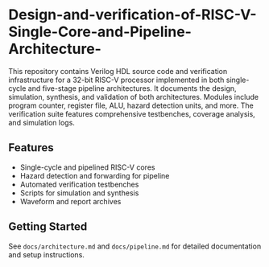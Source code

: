# Design-and-verification-of-RISC-V-Single-Core-and-Pipeline-Architecture-

This repository contains Verilog HDL source code and verification infrastructure for a 32-bit RISC-V processor implemented in both single-cycle and five-stage pipeline architectures. It documents the design, simulation, synthesis, and validation of both architectures. Modules include program counter, register file, ALU, hazard detection units, and more. The verification suite features comprehensive testbenches, coverage analysis, and simulation logs.

## Features
- Single-cycle and pipelined RISC-V cores
- Hazard detection and forwarding for pipeline
- Automated verification testbenches
- Scripts for simulation and synthesis
- Waveform and report archives

## Getting Started
See `docs/architecture.md` and `docs/pipeline.md` for detailed documentation and setup instructions.

